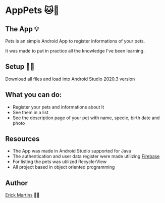 # AppPets 🐱🐶

## The App 💡

Pets is an simple Android App to register informations of your pets. 

It was made to put in practice all the knowledge I've been learning.

## Setup 👨‍💻

Download all files and load into Android Studio  2020.3 version

## What you can do:
* Register your pets and informations about It
* See them in a list
* See the description page of your pet with name, specie, birth date and photo

## Resources
* The App was made in Android Studio supported for Java
* The authentication and user data register were made utilizing <a href="https://firebase.google.com//">Firebase</a>
* For listing the pets was utilized RecyclerView
* All project based in object oriented programming

## Author
<a href="https://www.linkedin.com/in/erick-martins-09a967208/">Erick Martins</a> 🙋‍♂️

